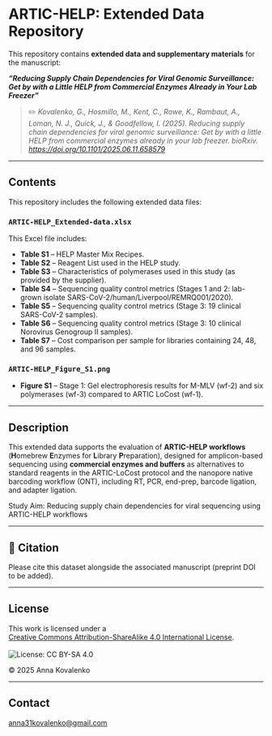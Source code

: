 # ARTIC-HELP: Extended Data Repository

This repository contains **extended data and supplementary materials** for the manuscript:

**_“Reducing Supply Chain Dependencies for Viral Genomic Surveillance: Get by with a Little HELP from Commercial Enzymes Already in Your Lab Freezer”_**

> ✏️ _Kovalenko, G., Hosmillo, M., Kent, C., Rowe, K., Rambaut, A., Loman, N. J., Quick, J., & Goodfellow, I. (2025). Reducing supply chain dependencies for viral genomic surveillance: Get by with a little HELP from commercial enzymes already in your lab freezer. bioRxiv. https://doi.org/10.1101/2025.06.11.658579_

---

##  Contents

This repository includes the following extended data files:

###  `ARTIC-HELP_Extended-data.xlsx`
This Excel file includes:

- **Table S1** – HELP Master Mix Recipes.  
- **Table S2** – Reagent List used in the HELP study.  
- **Table S3** – Characteristics of polymerases used in this study (as provided by the supplier).  
- **Table S4** – Sequencing quality control metrics (Stages 1 and 2: lab-grown isolate SARS-CoV-2/human/Liverpool/REMRQ001/2020).  
- **Table S5** – Sequencing quality control metrics (Stage 3: 19 clinical SARS-CoV-2 samples).  
- **Table S6** – Sequencing quality control metrics (Stage 3: 10 clinical Norovirus Genogroup II samples).  
- **Table S7** – Cost comparison per sample for libraries containing 24, 48, and 96 samples.

###  `ARTIC-HELP_Figure_S1.png`
- **Figure S1** – Stage 1: Gel electrophoresis results for M-MLV (wf-2) and six polymerases (wf-3) compared to ARTIC LoCost (wf-1).

---

##  Description


This extended data supports the evaluation of **ARTIC-HELP workflows**  
(**H**omebrew **E**nzymes for **L**ibrary **P**reparation), designed for amplicon-based sequencing using **commercial enzymes and buffers** as alternatives to standard reagents in the ARTIC-LoCost protocol and the nanopore native barcoding workflow (ONT), including RT, PCR, end-prep, barcode ligation, and adapter ligation.

Study Aim: Reducing supply chain dependencies for viral sequencing using ARTIC-HELP workflows

---

## 🔗 Citation

Please cite this dataset alongside the associated manuscript (preprint DOI to be added).

---

##  License

This work is licensed under a  
[Creative Commons Attribution-ShareAlike 4.0 International License](https://creativecommons.org/licenses/by-sa/4.0/).  
<br>
<img src="https://licensebuttons.net/l/by-sa/4.0/88x31.png" alt="License: CC BY-SA 4.0" />

© 2025 Anna Kovalenko

---

##  Contact

anna31kovalenko@gmail.com
